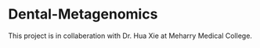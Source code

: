 # Dental-Metagenomics

This project is in collaberation with Dr. Hua Xie at Meharry Medical College. 
